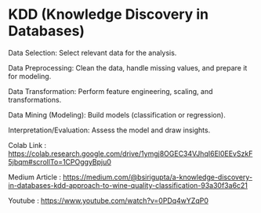 # KDD (Knowledge Discovery in Databases)

Data Selection: Select relevant data for the analysis.

Data Preprocessing: Clean the data, handle missing values, and prepare it for modeling.

Data Transformation: Perform feature engineering, scaling, and transformations.

Data Mining (Modeling): Build models (classification or regression).

Interpretation/Evaluation: Assess the model and draw insights.

Colab Link : https://colab.research.google.com/drive/1ymgj8OGEC34VJhqI6El0EEvSzkF5jbqm#scrollTo=1CPOggyBpju0

Medium Article : https://medium.com/@bsirigupta/a-knowledge-discovery-in-databases-kdd-approach-to-wine-quality-classification-93a30f3a6c21

Youtube : https://www.youtube.com/watch?v=0PDq4wYZqP0
